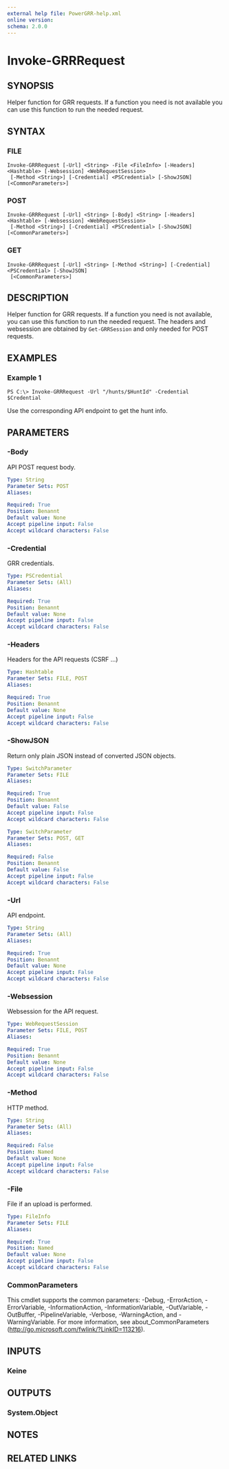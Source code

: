 ```yaml
---
external help file: PowerGRR-help.xml
online version: 
schema: 2.0.0
---
```


# Invoke-GRRRequest

## SYNOPSIS
Helper function for GRR requests. If a function you need is not available you
can use this function to run the needed request.

## SYNTAX

### FILE
```
Invoke-GRRRequest [-Url] <String> -File <FileInfo> [-Headers] <Hashtable> [-Websession] <WebRequestSession>
 [-Method <String>] [-Credential] <PSCredential> [-ShowJSON] [<CommonParameters>]
```

### POST
```
Invoke-GRRRequest [-Url] <String> [-Body] <String> [-Headers] <Hashtable> [-Websession] <WebRequestSession>
 [-Method <String>] [-Credential] <PSCredential> [-ShowJSON] [<CommonParameters>]
```

### GET
```
Invoke-GRRRequest [-Url] <String> [-Method <String>] [-Credential] <PSCredential> [-ShowJSON]
 [<CommonParameters>]
```

## DESCRIPTION
Helper function for GRR requests. If a function you need is not available, you
can use this function to run the needed request. The headers and websession
are obtained by `Get-GRRSession` and only needed for POST requests.

## EXAMPLES

### Example 1
```
PS C:\> Invoke-GRRRequest -Url "/hunts/$HuntId" -Credential $Credential
```

Use the corresponding API endpoint to get the hunt info.

## PARAMETERS

### -Body
API POST request body.

```yaml
Type: String
Parameter Sets: POST
Aliases: 

Required: True
Position: Benannt
Default value: None
Accept pipeline input: False
Accept wildcard characters: False
```

### -Credential
GRR credentials.

```yaml
Type: PSCredential
Parameter Sets: (All)
Aliases: 

Required: True
Position: Benannt
Default value: None
Accept pipeline input: False
Accept wildcard characters: False
```

### -Headers
Headers for the API requests (CSRF ...)

```yaml
Type: Hashtable
Parameter Sets: FILE, POST
Aliases: 

Required: True
Position: Benannt
Default value: None
Accept pipeline input: False
Accept wildcard characters: False
```

### -ShowJSON
Return only plain JSON instead of converted JSON objects.

```yaml
Type: SwitchParameter
Parameter Sets: FILE
Aliases: 

Required: True
Position: Benannt
Default value: False
Accept pipeline input: False
Accept wildcard characters: False
```

```yaml
Type: SwitchParameter
Parameter Sets: POST, GET
Aliases: 

Required: False
Position: Benannt
Default value: False
Accept pipeline input: False
Accept wildcard characters: False
```

### -Url
API endpoint.

```yaml
Type: String
Parameter Sets: (All)
Aliases: 

Required: True
Position: Benannt
Default value: None
Accept pipeline input: False
Accept wildcard characters: False
```

### -Websession
Websession for the API request.

```yaml
Type: WebRequestSession
Parameter Sets: FILE, POST
Aliases: 

Required: True
Position: Benannt
Default value: None
Accept pipeline input: False
Accept wildcard characters: False
```

### -Method
HTTP method.

```yaml
Type: String
Parameter Sets: (All)
Aliases: 

Required: False
Position: Named
Default value: None
Accept pipeline input: False
Accept wildcard characters: False
```

### -File
File if an upload is performed.

```yaml
Type: FileInfo
Parameter Sets: FILE
Aliases: 

Required: True
Position: Named
Default value: None
Accept pipeline input: False
Accept wildcard characters: False
```

### CommonParameters
This cmdlet supports the common parameters: -Debug, -ErrorAction, -ErrorVariable, -InformationAction, -InformationVariable, -OutVariable, -OutBuffer, -PipelineVariable, -Verbose, -WarningAction, and -WarningVariable. For more information, see about_CommonParameters (http://go.microsoft.com/fwlink/?LinkID=113216).

## INPUTS

### Keine

## OUTPUTS

### System.Object

## NOTES

## RELATED LINKS

